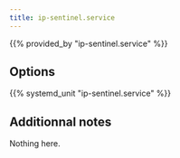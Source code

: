 ```yaml
---
title: ip-sentinel.service
---
```


{{% provided_by "ip-sentinel.service" %}}

## Options

{{% systemd_unit "ip-sentinel.service" %}}

## Additionnal notes

Nothing here.